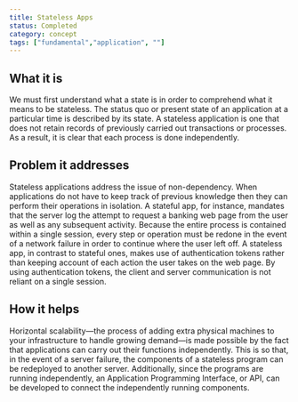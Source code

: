 ```yaml
---
title: Stateless Apps 
status: Completed
category: concept
tags: ["fundamental","application", ""]
---
```


## What it is
We must first understand what a state is in order to comprehend what it means to be stateless. 
The status quo or present state of an application at a particular time is described by its state.
A stateless application is one that does not retain records of previously carried out transactions or processes. 
As a result, it is clear that each process is done independently. 


## Problem it addresses
Stateless applications address the issue of non-dependency.
When applications do not have to keep track of previous knowledge
then they can perform their operations in isolation. 
A stateful app, for instance, mandates that the server log
the attempt to request a banking web page from the user
as well as any subsequent activity. 
Because the entire process is contained within a single session,
every step or operation must be redone
in the event of a network failure in order to continue where the user left off.
A stateless app, in contrast to stateful ones, 
makes use of authentication tokens
rather than keeping account of each action the user takes on the web page.
By using authentication tokens, 
the client and server communication is not reliant on a single session.


## How it helps
Horizontal scalability—the process of adding extra physical machines to your infrastructure 
to handle growing demand—is made possible by
the fact that applications can carry out their functions independently.
This is so that, in the event of a server failure, 
the components of a stateless program can be redeployed to another server.
Additionally, since the programs are running independently, 
an Application Programming Interface, or API, 
can be developed to connect the independently running components.


